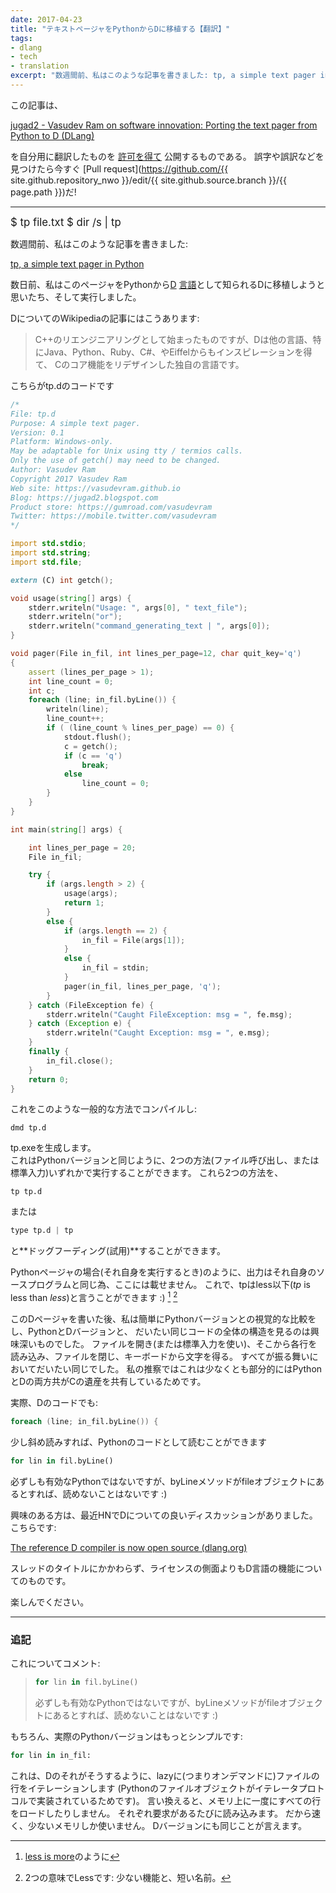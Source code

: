 ```yaml
---
date: 2017-04-23
title: "テキストページャをPythonからDに移植する【翻訳】"
tags:
- dlang
- tech
- translation
excerpt: "数週間前、私はこのような記事を書きました: tp, a simple text pager in Python 数日前、私はこのページャをPythonからD 言語として知られるDに移植しようと思いたち、そして実行しました。"
---
```


この記事は、

[jugad2 - Vasudev Ram on software innovation: Porting the text pager from Python to D (DLang)](https://jugad2.blogspot.jp/2017/04/porting-text-pager-from-python-to-d.html)

を自分用に翻訳したものを
[許可を得て](https://jugad2.blogspot.com/2017/04/porting-text-pager-from-python-to-d.html?showComment=1492862188174#c3380262533412109352)
公開するものである。
誤字や誤訳などを見つけたら今すぐ
[Pull request](https://github.com/{{ site.github.repository_nwo }}/edit/{{ site.github.source.branch }}/{{ page.path }})だ!

---

<big>
 $ tp file.txt  
 $ dir /s | tp
</big>

数週間前、私はこのような記事を書きました:

[tp, a simple text pager in Python](https://jugad2.blogspot.in/2017/02/tp-simple-text-pager-in-python.html)

数日前、私はこのページャをPythonから[D](https://dlang.org/)
[言語](https://en.wikipedia.org/wiki/D_(programming_language))として知られるDに移植しようと思いたち、そして実行しました。

DについてのWikipediaの記事にはこうあります:

 > C++のリエンジニアリングとして始まったものですが、Dは他の言語、特にJava、Python、Ruby、C#、やEiffelからもインスピレーションを得て、
 > Cのコア機能をリデザインした独自の言語です。

こちらがtp.dのコードです

```d
/*
File: tp.d
Purpose: A simple text pager.
Version: 0.1
Platform: Windows-only.
May be adaptable for Unix using tty / termios calls.
Only the use of getch() may need to be changed.
Author: Vasudev Ram
Copyright 2017 Vasudev Ram
Web site: https://vasudevram.github.io
Blog: https://jugad2.blogspot.com
Product store: https://gumroad.com/vasudevram
Twitter: https://mobile.twitter.com/vasudevram
*/

import std.stdio;
import std.string;
import std.file;

extern (C) int getch();

void usage(string[] args) {
    stderr.writeln("Usage: ", args[0], " text_file");
    stderr.writeln("or");
    stderr.writeln("command_generating_text | ", args[0]);
}

void pager(File in_fil, int lines_per_page=12, char quit_key='q')
{
    assert (lines_per_page > 1);
    int line_count = 0;
    int c;
    foreach (line; in_fil.byLine()) {
        writeln(line);
        line_count++;
        if ( (line_count % lines_per_page) == 0) {
            stdout.flush();
            c = getch();
            if (c == 'q')
                break;
            else
                line_count = 0;
        }
    }
}

int main(string[] args) {

    int lines_per_page = 20;
    File in_fil;

    try {
        if (args.length > 2) {
            usage(args);
            return 1;
        }
        else {
            if (args.length == 2) {
                in_fil = File(args[1]);
            }
            else {
                in_fil = stdin;
            }
            pager(in_fil, lines_per_page, 'q');
        }
    } catch (FileException fe) {
        stderr.writeln("Caught FileException: msg = ", fe.msg);
    } catch (Exception e) {
        stderr.writeln("Caught Exception: msg = ", e.msg);
    }
    finally {
        in_fil.close();
    }
    return 0;
}
```

これをこのような一般的な方法でコンパイルし:

```console
dmd tp.d
```

tp.exeを生成します。  
これはPythonバージョンと同じように、2つの方法(ファイル呼び出し、または標準入力)いずれかで実行することができます。
これら2つの方法を、

```console
tp tp.d
```

または

```d
type tp.d | tp
```

と**ドッグフーディング(試用)**することができます。

Pythonページャの場合(それ自身を実行するとき)のように、出力はそれ自身のソースプログラムと同じ為、ここには載せません。
これで、tpはless以下(*tp* is less than *less*)と言うことができます :) [^1] [^2]

[^1]: [less is more](https://en.wikipedia.org/wiki/Less_(Unix)#History)のように
[^2]: 2つの意味でLessです: 少ない機能と、短い名前。

このDページャを書いた後、私は簡単にPythonバージョンとの視覚的な比較をし、PythonとDバージョンと、
だいたい同じコードの全体の構造を見るのは興味深いものでした。
ファイルを開き(または標準入力を使い)、そこから各行を読み込み、ファイルを閉じ、キーボードから文字を得る。
すべてが振る舞いにおいてだいたい同じでした。
私の推察ではこれは少なくとも部分的にはPythonとDの両方共がCの遺産を共有しているためです。

実際、Dのコードでも:

```d
foreach (line; in_fil.byLine()) {
```

少し斜め読みすれば、Pythonのコードとして読むことができます

```python
for lin in fil.byLine()
```

必ずしも有効なPythonではないですが、byLineメソッドがfileオブジェクトにあるとすれば、読めないことはないです :)

興味のある方は、最近HNでDについての良いディスカッションがありました。こちらです:

[The reference D compiler is now open source (dlang.org)](https://news.ycombinator.com/item?id=14060846)

スレッドのタイトルにかかわらず、ライセンスの側面よりもD言語の機能についてのものです。

楽しんでください。

---

### 追記

これについてコメント:

> ```python
> for lin in fil.byLine()
> ```
>
>必ずしも有効なPythonではないですが、byLineメソッドがfileオブジェクトにあるとすれば、読めないことはないです :)

もちろん、実際のPythonバージョンはもっとシンプルです:

```python
for lin in in_fil:
```

これは、Dのそれがそうするように、lazyに(つまりオンデマンドに)ファイルの行をイテレーションします
(Pythonのファイルオブジェクトがイテレータプロトコルで実装されているためです)。
言い換えると、メモリ上に一度にすべての行をロードしたりしません。
それぞれ要求があるたびに読み込みます。
だから速く、少ないメモリしか使いません。
Dバージョンにも同じことが言えます。
